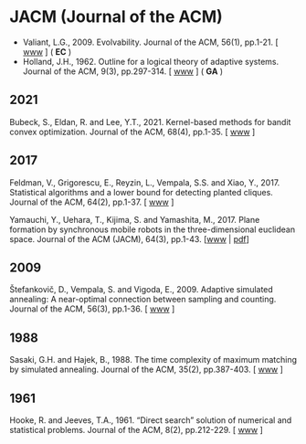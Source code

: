 # JACM (Journal of the ACM)

* Valiant, L.G., 2009. Evolvability. Journal of the ACM, 56(1), pp.1-21. [ [www](https://dl.acm.org/doi/abs/10.1145/1462153.1462156) ] ( **EC** )
* Holland, J.H., 1962. Outline for a logical theory of adaptive systems. Journal of the ACM, 9(3), pp.297-314. [ [www](https://dl.acm.org/doi/abs/10.1145/321127.321128) ] (  **GA** )

## 2021

Bubeck, S., Eldan, R. and Lee, Y.T., 2021. Kernel-based methods for bandit convex optimization. Journal of the ACM, 68(4), pp.1-35. [ [www](https://dl.acm.org/doi/10.1145/3453721) ]

## 2017

Feldman, V., Grigorescu, E., Reyzin, L., Vempala, S.S. and Xiao, Y., 2017. Statistical algorithms and a lower bound for detecting planted cliques. Journal of the ACM, 64(2), pp.1-37. [ [www](https://dl.acm.org/doi/10.1145/3046674) ]

Yamauchi, Y., Uehara, T., Kijima, S. and Yamashita, M., 2017. Plane formation by synchronous mobile robots in the three-dimensional euclidean space. Journal of the ACM (JACM), 64(3), pp.1-43. [[www](https://dl.acm.org/doi/abs/10.1145/3060272) | [pdf](https://hal.science/hal-01206131v1/file/07.pdf)]

## 2009

Štefankovič, D., Vempala, S. and Vigoda, E., 2009. Adaptive simulated annealing: A near-optimal connection between sampling and counting. Journal of the ACM, 56(3), pp.1-36. [ [www](https://dl.acm.org/doi/abs/10.1145/1516512.1516520) ]

## 1988

Sasaki, G.H. and Hajek, B., 1988. The time complexity of maximum matching by simulated annealing. Journal of the ACM, 35(2), pp.387-403. [ [www](https://dl.acm.org/doi/abs/10.1145/42282.46160) ]

## 1961

Hooke, R. and Jeeves, T.A., 1961. “Direct search” solution of numerical and statistical problems. Journal of the ACM, 8(2), pp.212-229. [ [www](https://dl.acm.org/doi/abs/10.1145/321062.321069) ]
